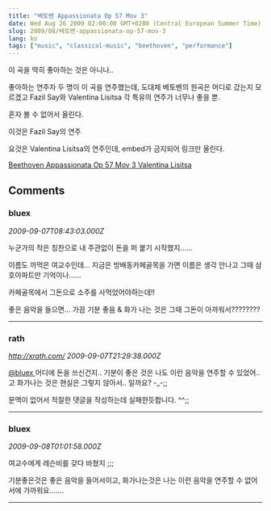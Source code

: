 ```yaml
---
title: "베토벤 Appassionata Op 57 Mov 3"
date: Wed Aug 26 2009 02:00:00 GMT+0200 (Central European Summer Time)
slug: 2009/08/베토벤-appassionata-op-57-mov-3
lang: ko
tags: ["music", "classical-music", "beethoven", "performance"]
---
```


이 곡을 딱히 좋아하는 것은 아니나..

좋아하는 연주자 두 명이 이 곡을 연주했는데, 도대체 베토벤의 원곡은 어디로 갔는지 모르겠고 Fazil Say와 Valentina Lisitsa 각 특유의 연주가 너무나 좋을 뿐.

혼자 볼 수 없어서 올린다.

이것은 Fazil Say의 연주

요것은 Valentina Lisitsa의 연주인데, embed가 금지되어 링크만 올린다.

[Beethoven Appassionata Op 57 Mov 3 Valentina Lisitsa](http://www.youtube.com/watch?v=4o3eiEHmJUA)

## Comments

### bluex
*2009-09-07T08:43:03.000Z*

누군가의 작은 칭찬으로 내 주관없이
돈을 퍼 붙기 시작했지......

이름도 까먹은 여교수인데... 지금은 방배동카페골목을 가면
이름은 생각 안나고 그때 삼호아파트만 기억이나......

카페골목에서 그돈으로 소주를 사먹었어야하는데!!

좋은 음악을 들으면... 가끔 기분 좋음 & 화가 나는 것은
그때 그돈이 아까워서????????

---

### rath
*http://xrath.com/*
*2009-09-07T21:29:38.000Z*

[@bluex ](#comment-9617)
어디에 돈을 쓰신건지.. 기분이 좋은 것은 나도 이런 음악을 연주할 수 있었어..고 화가나는 것은 현실은 그렇지 않아서.. 일까요? -_-;;

문맥이 없어서 적절한 댓글을 작성하는데 실패한듯합니다. ^^;;

---

### bluex
*2009-09-08T01:01:58.000Z*

여교수에게 레슨비를 갖다 바쳤지 ;;;

기분좋은것은 좋은 음악을 들어서이고, 화가나는것은 나는 이런 음악을 연주할 수 없어서에 가까워요.......

---
